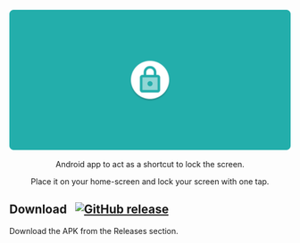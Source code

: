 <p align="center"><a href=""><img src="/docs/cover-github.png" width="640" alt="lock-screen"></a></p>
<p align="center">Android app to act as a shortcut to lock the screen.</p>
<p align="center">Place it on your home-screen and lock your screen with one tap.</p>

## Download &nbsp; [![GitHub release](https://img.shields.io/github/v/release/acolombo25/lock-screen)](https://github.com/acolombo25/lock-screen/releases)
Download the APK from the Releases section.
